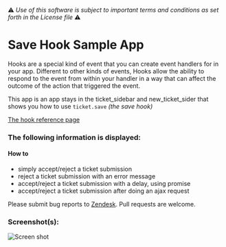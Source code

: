 :warning: *Use of this software is subject to important terms and conditions as set forth in the License file* :warning:

# Save Hook Sample App

Hooks are a special kind of event that you can create event handlers for in your app. Different to other kinds of events, Hooks allow the ability to respond to the event from within your handler in a way that can affect the outcome of the action that triggered the event.

This app is an app stays in the ticket_sidebar and new_ticket_sider that shows you how to use `ticket.save` _(the save hook)_

[The hook reference page](http://developer.zendesk.com/documentation/apps/reference/hooks.html)

### The following information is displayed:

#### How to

* simply accept/reject a ticket submission
* reject a ticket submission with an error message
* accept/reject a ticket submission with a delay, using promise
* accept/reject a ticket submission after doing an ajax request

Please submit bug reports to [Zendesk](https://support.zendesk.com/requests/new). Pull requests are welcome.

### Screenshot(s):
![Screen shot](https://f.cloud.github.com/assets/1329716/1820411/9b5813de-70e7-11e3-8614-c44c3d43ea69.png)
